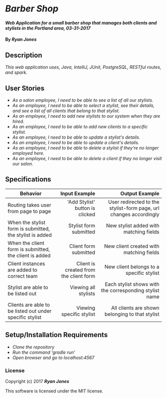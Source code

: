 # _Barber Shop_

#### _Web Application for a small barber shop that manages both clients and stylists in the Portland area, 03-31-2017_

#### By _**Ryan Jones**_

## Description
_This web application uses, Java, IntelliJ, JUnit, PostgreSQL, RESTful routes, and spark._


## User Stories
* _As a salon employee, I need to be able to see a list of all our stylists._
* _As an employee, I need to be able to select a stylist, see their details, and see a list of all clients that belong to that stylist._
* _As an employee, I need to add new stylists to our system when they are hired._
* _As an employee, I need to be able to add new clients to a specific stylist._
* _As an employee, I need to be able to update a stylist's details._
* _As an employee, I need to be able to update a client's details._
* _As an employee, I need to be able to delete a stylist if they're no longer employed here._
* _As an employee, I need to be able to delete a client if they no longer visit our salon._


## Specifications

| Behavior                   | Input Example     | Output Example    |
| -------------------------- | -----------------:| -----------------:|
| Routing takes user from page to page | 'Add Stylist' button is clicked | User redirected to the stylist-form page, url changes accordingly |
| When the stylist form is submitted, the stylist is added | Stylist form submitted | New stylist added with matching fields |
| When the client form is submitted, the client is added | Client form submitted | New client created with matching fields |
| Client instances are added to correct team | Client is created from the client form | New client belongs to a specific stylist |
| Stylist are able to be listed out | Viewing all stylists | Each stylist shows with the corresponding stylist name |
| Clients are able to be listed out under specific stylist | Viewing specific stylist | All clients are shown belonging to that stylist |



## Setup/Installation Requirements

* _Clone the repository_
* _Run the command 'gradle run'_
* _Open browser and go to localhost:4567_


### License

Copyright (c) 2017 **_Ryan Jones_**

This software is licensed under the MIT license.
